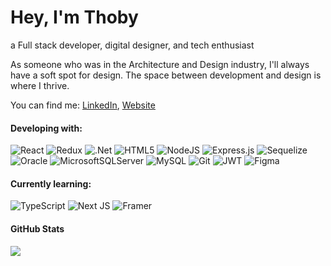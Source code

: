 # Hey, I'm Thoby 

a Full stack developer, digital designer, and tech enthusiast

As someone who was in the Architecture and Design industry, I'll always have a soft spot for design. The space between development and design is where I thrive.

<div>
  You can find me: <a href="https://id.linkedin.com/in/thoby-za">LinkedIn</a>, <a href="https://thobyza.vercel.app/">Website</a>
</div>

#### Developing with:
![React](https://img.shields.io/badge/react-%2320232a.svg?style=flat&logo=react&logoColor=%2361DAFB) ![Redux](https://img.shields.io/badge/redux-%23593d88.svg?style=flat&logo=redux&logoColor=white) ![.Net](https://img.shields.io/badge/.NET-5C2D91?style=flat&logo=.net&logoColor=white) ![HTML5](https://img.shields.io/badge/html5-%23E34F26.svg?style=flat&logo=html5&logoColor=white) ![NodeJS](https://img.shields.io/badge/node.js-6DA55F?style=flat&logo=node.js&logoColor=white) ![Express.js](https://img.shields.io/badge/express.js-%23404d59.svg?style=flat&logo=express&logoColor=%2361DAFB) ![Sequelize](https://img.shields.io/badge/Sequelize-52B0E7?style=flat&logo=Sequelize&logoColor=white) ![Oracle](https://img.shields.io/badge/Oracle-F80000?style=flat&logo=oracle&logoColor=white) ![MicrosoftSQLServer](https://img.shields.io/badge/Microsoft%20SQL%20Server-CC2927?style=flat&logo=microsoft%20sql%20server&logoColor=white) ![MySQL](https://img.shields.io/badge/mysql-4479A1.svg?style=flat&logo=mysql&logoColor=white) ![Git](https://img.shields.io/badge/git-%23F05033.svg?style=flat&logo=git&logoColor=white) ![JWT](https://img.shields.io/badge/JWT-black?style=flat&logo=JSON%20web%20tokens) ![Figma](https://img.shields.io/badge/figma-%23F24E1E.svg?style=flat&logo=figma&logoColor=white)

#### Currently learning:
![TypeScript](https://img.shields.io/badge/typescript-%23007ACC.svg?style=flat&logo=typescript&logoColor=white) ![Next JS](https://img.shields.io/badge/Next-black?style=flat&logo=next.js&logoColor=white) ![Framer](https://img.shields.io/badge/Framer-black?style=flat&logo=framer&logoColor=blue)

#### GitHub Stats
![](https://github-readme-stats.vercel.app/api/top-langs/?username=thobyza&theme=default&hide_border=false&include_all_commits=false&count_private=false&layout=compact)

<!--
**thobyza/thobyza** is a ✨ _special_ ✨ repository because its `README.md` (this file) appears on your GitHub profile.

Here are some ideas to get you started:

- 🔭 I’m currently working on ...
- 🌱 I’m currently learning ...
- 👯 I’m looking to collaborate on ...
- 🤔 I’m looking for help with ...
- 💬 Ask me about ...
- 📫 How to reach me: ...
- 😄 Pronouns: ...
- ⚡ Fun fact: ...
-->
